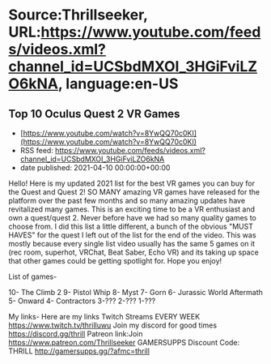 # Source:Thrillseeker, URL:https://www.youtube.com/feeds/videos.xml?channel_id=UCSbdMXOI_3HGiFviLZO6kNA, language:en-US

## Top 10 Oculus Quest 2 VR Games
 - [https://www.youtube.com/watch?v=8YwQQ70c0KI](https://www.youtube.com/watch?v=8YwQQ70c0KI)
 - RSS feed: https://www.youtube.com/feeds/videos.xml?channel_id=UCSbdMXOI_3HGiFviLZO6kNA
 - date published: 2021-04-10 00:00:00+00:00

Hello! Here is my updated 2021 list for the best VR games you can buy for the Quest and Quest 2! SO MANY amazing VR games have released for the platform over the past few months and so many amazing updates have revitalized many games. This is an exciting time to be a VR enthusiast and own a quest/quest 2. Never before have we had so many quality games to choose from. I did this list a little different, a bunch of the obvious "MUST HAVES" for the quest I left out of the list for the end of the video. This was mostly because every single list video usually has the same 5 games on it (rec room, superhot, VRChat, Beat Saber, Echo VR) and its taking up space that other games could be getting spotlight for. Hope you enjoy!

List of games-

10- The Climb 2
9- Pistol Whip
8- Myst
7- Gorn
6- Jurassic World Aftermath
5- Onward
4- Contractors
3-???
2-???
1-???

My links-
Here are my links
Twitch Streams EVERY WEEK
https://www.twitch.tv/thrilluwu
Join my discord for good times
https://discord.gg/thrill
Patreon link:Join
https://www.patreon.com/Thrillseeker
GAMERSUPPS Discount Code: THRILL
http://gamersupps.gg/?afmc=thrill

